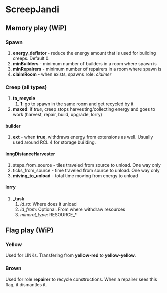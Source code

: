 # ScreepJandi

## Memory play (WiP)

### Spawn

1. **energy_deflator** - reduce the energy amount that is used for building creeps. Default 0.
1. **minBuilders** - minimum number of builders in a room where spawn is
1. **minRepairers** - minimum number of repairers in a room where spawn is
1. **claimRoom** - when exists, spawns role: *claimer*

### Creep (all types)

1. **to_recycle**
   1. **1**: go to spawn in the same room and get recycled by it
1. **maxed**: if *true*, creep stops harvesting/collecting energy and goes to work (harvest, repair, build, upgrade, lorry)

#### builder

1. **ext** - when **true**, withdraws energy from extensions as well. Usually used around RCL 4 for storage building.

#### longDistanceHarvester

1. steps_from_source - tiles traveled from source to unload. One way only
1. ticks_from_source - time traveled from source to unload. One way only
1. **miving_to_unload** - total time moving from energy to unload

#### lorry

1. **_task**
   1. *id_to*: Where does it unload
   1. *id_from*: Optional. From where withdraw resources
   1. *mineral_type*: RESOURCE_*

## Flag play (WiP)

### Yellow
Used for LINKs. Transfering from **yellow-red** to **yellow-yellow**.

### Brown
Used for role **repairer** to recycle constructions. When a repairer sees this flag, it dismantles it.
